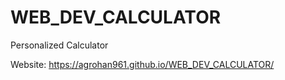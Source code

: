 # WEB_DEV_CALCULATOR

Personalized Calculator

Website: https://agrohan961.github.io/WEB_DEV_CALCULATOR/
